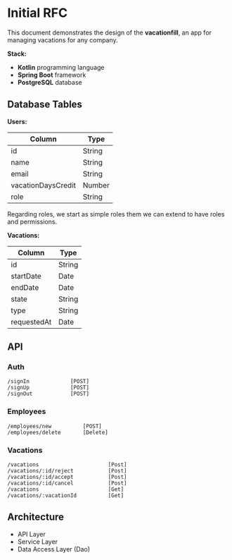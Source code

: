 # Initial RFC

This document demonstrates the design of the **vacationfill**, an app for managing vacations for any company.

**Stack:**
- **Kotlin** programming language
- **Spring Boot** framework
- **PostgreSQL** database
 

## Database Tables 

**Users:**

| Column                | Type          |
| --------------------- | ------------- |
| id                    | String        |
| name                  | String        |
| email                 | String        |
| vacationDaysCredit    | Number        |
| role                  | String        |

Regarding roles, we start as simple roles them we can extend to have roles and permissions.

**Vacations:**

| Column        | Type          |
| ------------- | ------------- |
| id            | String        |
| startDate     | Date          |
| endDate       | Date          |
| state         | String        | PENDING|APPROVED|REJECTED|CANCELED
| type          | String        | ANNUAL|SICK|CAUSAL
| requestedAt   | Date          |


## API 

### Auth
```
/signIn             [POST]
/signUp             [POST]
/signOut            [POST]
```

### Employees
```
/employees/new          [POST]
/employees/delete       [Delete]
```

### Vacations
```
/vacations                      [Post]
/vacations/:id/reject           [Post]
/vacations/:id/accept           [Post]
/vacations/:id/cancel           [Post]
/vacations                      [Get]
/vacations/:vacationId          [Get]
```

## Architecture

- API Layer 
- Service Layer 
- Data Access Layer (Dao)